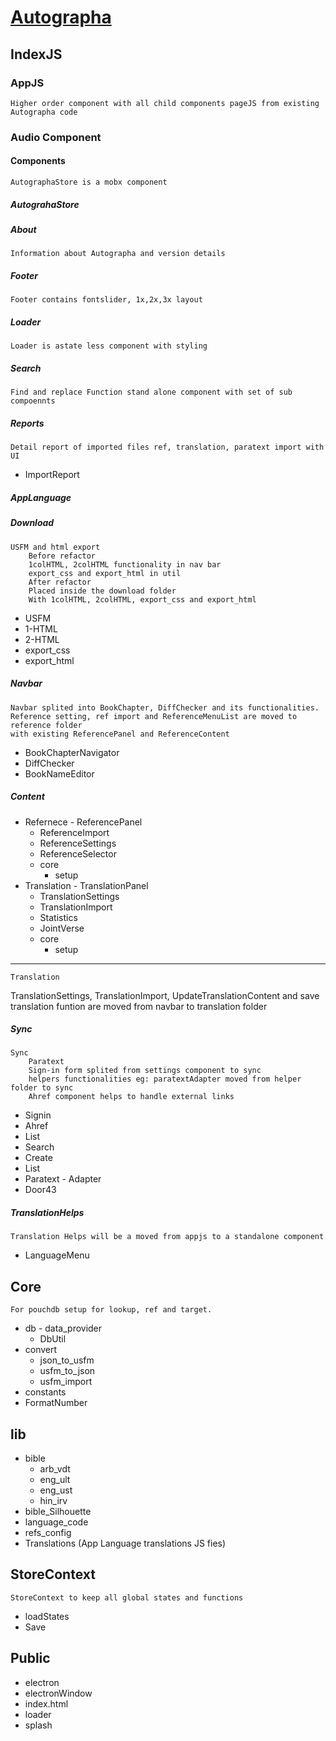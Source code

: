 # [Autographa](https://www.autographa.org/)

## IndexJS

### AppJS

    Higher order component with all child components pageJS from existing Autographa code

### Audio Component

#### Components

    AutographaStore is a mobx component

##### AutograhaStore

##### About

    Information about Autographa and version details

##### Footer

    Footer contains fontslider, 1x,2x,3x layout

##### Loader

    Loader is astate less component with styling

##### Search

    Find and replace Function stand alone component with set of sub compoennts

##### Reports

    Detail report of imported files ref, translation, paratext import with UI

-   ImportReport

##### AppLanguage

##### Download

    USFM and html export
        Before refactor
        1colHTML, 2colHTML functionality in nav bar
        export_css and export_html in util
        After refactor
        Placed inside the download folder
        With 1colHTML, 2colHTML, export_css and export_html

-   USFM
-   1-HTML
-   2-HTML
-   export_css
-   export_html

##### Navbar

    Navbar splited into BookChapter, DiffChecker and its functionalities.
    Reference setting, ref import and ReferenceMenuList are moved to reference folder
    with existing ReferencePanel and ReferenceContent

-   BookChapterNavigator
-   DiffChecker
-   BookNameEditor

##### Content

-   Refernece - ReferencePanel
    -   ReferenceImport
    -   ReferenceSettings
    -   ReferenceSelector
    -   core
        -   setup
-   Translation - TranslationPanel
    -   TranslationSettings
    -   TranslationImport
    -   Statistics
    -   JointVerse
    -   core
        -   setup

---

    Translation

TranslationSettings, TranslationImport, UpdateTranslationContent and save translation funtion
are moved from navbar to translation folder

##### Sync

    Sync
        Paratext
    	Sign-in form splited from settings component to sync
        helpers functionalities eg: paratextAdapter moved from helper folder to sync
        Ahref component helps to handle external links

-   Signin
-   Ahref
-   List
-   Search
-   Create
-   List
-   Paratext - Adapter
-   Door43

##### TranslationHelps

    Translation Helps will be a moved from appjs to a standalone component

-   LanguageMenu

## Core

    For pouchdb setup for lookup, ref and target.

-   db - data_provider
    -   DbUtil
-   convert
    -   json_to_usfm
    -   usfm_to_json
    -   usfm_import
-   constants
-   FormatNumber

## lib

-   bible
    -   arb_vdt
    -   eng_ult
    -   eng_ust
    -   hin_irv
-   bible_Silhouette
-   language_code
-   refs_config
-   Translations (App Language translations JS fies)

## StoreContext

    StoreContext to keep all global states and functions

-   loadStates
-   Save

## Public

-   electron
-   electronWindow
-   index.html
-   loader
-   splash
